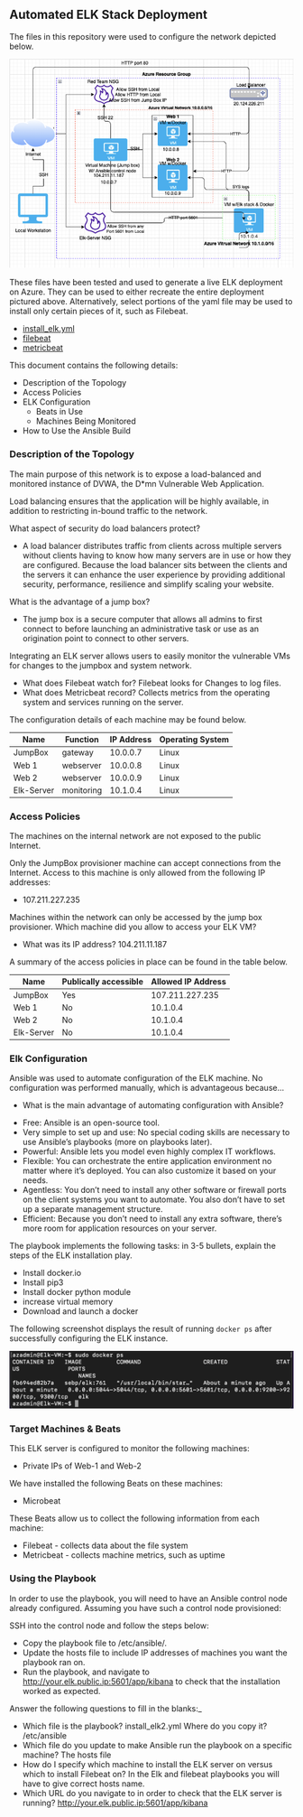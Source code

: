 ﻿## Automated ELK Stack Deployment


The files in this repository were used to configure the network depicted below.


![](Images/Network_Diagram.png)


These files have been tested and used to generate a live ELK deployment on Azure. They can be used to either recreate the entire deployment pictured above. Alternatively, select portions of the yaml file may be used to install only certain pieces of it, such as Filebeat.


* [install_elk.yml](https://github.com/Cprejean/Elkstack_Project_1/blob/main/ansible/filebeat-playbook.yml)
* [filebeat](https://github.com/Cprejean/Elkstack_Project_1/blob/main/ansible/filebeat-playbook.yml)
* [metricbeat](https://github.com/Cprejean/Elkstack_Project_1/blob/main/ansible/Metricbeat-Playbook.yml)


This document contains the following details:
- Description of the Topology
- Access Policies
- ELK Configuration
  - Beats in Use
  - Machines Being Monitored
- How to Use the Ansible Build




### Description of the Topology


The main purpose of this network is to expose a load-balanced and monitored instance of DVWA, the D*mn Vulnerable Web Application.


Load balancing ensures that the application will be highly available, in addition to restricting in-bound traffic to the network.


What aspect of security do load balancers protect? 


* A load balancer distributes traffic from clients across multiple servers without clients having to know how many servers are in use or how they are configured. Because the load balancer sits between the clients and the servers it can enhance the user experience by providing additional security, performance, resilience and simplify scaling your website.


What is the advantage of a jump box?


* The jump box is a secure computer that allows all admins to first connect to before launching an administrative task or use as an origination point to connect to other servers.


Integrating an ELK server allows users to easily monitor the vulnerable VMs for changes to the jumpbox and system network.
* What does Filebeat watch for? Filebeat looks for Changes to log files. 
* What does Metricbeat record? Collects metrics from the operating system and services running on the server.


The configuration details of each machine may be found below.


| Name       | Function   | IP Address | Operating System |
|------------|------------|------------|------------------|
| JumpBox    | gateway    | 10.0.0.7   | Linux            |
| Web 1      | webserver  | 10.0.0.8   | Linux            |
| Web 2      | webserver  | 10.0.0.9   | Linux            |
| Elk-Server | monitoring | 10.1.0.4   | Linux            |




### Access Policies


The machines on the internal network are not exposed to the public Internet. 


Only the JumpBox provisioner machine can accept connections from the Internet. Access to this machine is only allowed from the following IP addresses:
* 107.211.227.235


Machines within the network can only be accessed by the jump box provisioner. Which machine did you allow to access your ELK VM? 
* What was its IP address? 104.211.11.187


A summary of the access policies in place can be found in the table below.


| Name       | Publically accessible | Allowed IP Address |
|------------|-----------------------|--------------------|
| JumpBox    | Yes                   | 107.211.227.235    |
| Web 1      | No                    | 10.1.0.4           |
| Web 2      | No                    | 10.1.0.4           |
| Elk-Server | No                    | 10.1.0.4           |




### Elk Configuration


Ansible was used to automate configuration of the ELK machine. No configuration was performed manually, which is advantageous because...
- What is the main advantage of automating configuration with Ansible?
* Free: Ansible is an open-source tool.
* Very simple to set up and use: No special coding skills are necessary to use Ansible’s playbooks (more on playbooks later).
* Powerful: Ansible lets you model even highly complex IT workflows.
* Flexible: You can orchestrate the entire application environment no matter where it’s deployed. You can also customize it based on your needs.
* Agentless: You don’t need to install any other software or firewall ports on the client systems you want to automate. You also don’t have to set up a separate management structure.
* Efficient: Because you don’t need to install any extra software, there’s more room for application resources on your server.




The playbook implements the following tasks: in 3-5 bullets, explain the steps of the ELK installation play. 
* Install docker.io
* Install pip3
* Install docker python module
* increase virtual memory
* Download and launch a docker 


The following screenshot displays the result of running `docker ps` after successfully configuring the ELK instance.


![](Images/Docker_ps.png)


### Target Machines & Beats
This ELK server is configured to monitor the following machines:
* Private IPs of Web-1 and Web-2


We have installed the following Beats on these machines:
* Microbeat


These Beats allow us to collect the following information from each machine:
* Filebeat - collects data about the file system
* Metricbeat - collects machine metrics, such as uptime




### Using the Playbook
In order to use the playbook, you will need to have an Ansible control node already configured. Assuming you have such a control node provisioned: 


SSH into the control node and follow the steps below:
* Copy the playbook file to /etc/ansible/.
* Update the hosts file to include IP addresses of machines you want the playbook ran on.
* Run the playbook, and navigate to http://your.elk.public.ip:5601/app/kibana to check that the installation worked as expected.


Answer the following questions to fill in the blanks:_
- Which file is the playbook? install_elk2.yml Where do you copy it? /etc/ansible
- Which file do you update to make Ansible run the playbook on a specific machine? The hosts file
- How do I specify which machine to install the ELK server on versus which to install Filebeat on? In the Elk and filebeat playbooks you will have to give correct hosts name.
- Which URL do you navigate to in order to check that the ELK server is running? http://your.elk.public.ip:5601/app/kibana